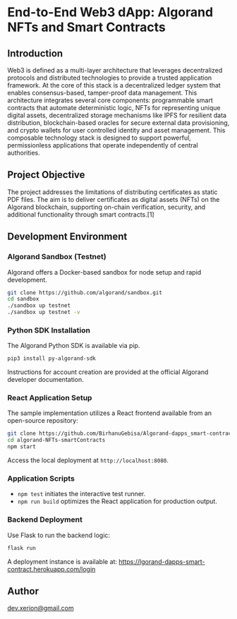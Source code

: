 # End-to-End Web3 dApp: Algorand NFTs and Smart Contracts

## Introduction
Web3 is defined as a multi-layer architecture that leverages decentralized protocols and distributed technologies to provide a trusted application framework. At the core of this stack is a decentralized ledger system  that enables consensus-based, tamper-proof data management. This architecture integrates several core components: programmable smart contracts that automate deterministic logic, NFTs for representing unique digital assets, decentralized storage mechanisms like IPFS for resilient data distribution, blockchain-based oracles for secure external data provisioning, and crypto wallets for user controlled identity and asset management. This composable technology stack is designed to support powerful, permissionless applications that operate independently of central authorities.

## Project Objective
The project addresses the limitations of distributing certificates as static PDF files. The aim is to deliver certificates as digital assets (NFTs) on the Algorand blockchain, supporting on-chain verification, security, and additional functionality through smart contracts.[1]

## Development Environment

### Algorand Sandbox (Testnet)
Algorand offers a Docker-based sandbox for node setup and rapid development.  

```bash
git clone https://github.com/algorand/sandbox.git
cd sandbox
./sandbox up testnet
./sandbox up testnet -v
```

### Python SDK Installation
The Algorand Python SDK is available via pip.  

```bash
pip3 install py-algorand-sdk
```
Instructions for account creation are provided at the official Algorand developer documentation.

### React Application Setup
The sample implementation utilizes a React frontend available from an open-source repository:

```bash
git clone https://github.com/BirhanuGebisa/Algorand-dapps_smart-contract.git
cd algorand-NFTs-smartContracts
npm start
```
Access the local deployment at `http://localhost:8080`.

### Application Scripts
- `npm test` initiates the interactive test runner.
- `npm run build` optimizes the React application for production output.

### Backend Deployment
Use Flask to run the backend logic:

```bash
flask run
```

A deployment instance is available at:
https://lgorand-dapps-smart-contract.herokuapp.com/login

## Author
dev.xerion@gmail.com
